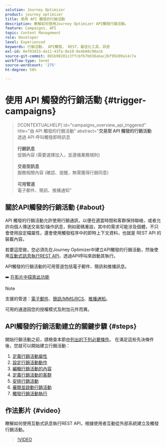 ```yaml
---
solution: Journey Optimizer
product: journey optimizer
title: 使用 API 觸發的行銷活動
description: 瞭解如何使用Journey Optimizer API觸發行銷活動。
feature: Campaigns, API
topic: Content Management
role: Developer
level: Experienced
keywords: 行銷活動， API觸發， REST，最佳化工具，訊息
exl-id: 0ef03d33-da11-43fa-8e10-8e4b80c90acb
source-git-commit: 801b90201c3ffcbfb7b038abac2bf99209a14c7a
workflow-type: tm+mt
source-wordcount: '275'
ht-degree: 58%

---
```



# 使用 API 觸發的行銷活動 {#trigger-campaigns}

>[!CONTEXTUALHELP]
>id="campaigns_overview_api_triggered"
>title="由 API 觸發的行銷活動"
>abstract="**交易型 API 觸發的行銷活動**<br/>&#x200B;透過 API 呼叫觸發即時訊息&#x200B;<br/><br/>**行銷訊息**<br/>&#x200B;促銷內容 (需要選擇加入，並遵循業務規則)<br/><br/>**交易型訊息**<br/>&#x200B;服務相關內容 (確認、提醒，無需獲得行銷同意)<br/><br/>**可用管道**<br/>&#x200B;電子郵件、簡訊、推播通知"

## 關於API觸發的行銷活動 {#about}

API 觸發的行銷活動允許使用行銷通訊，以便在適當時間和客群保持聯絡，或者允許向個人傳送交易型/操作訊息，例如密碼重設，其中的需求可能涉及個體，不只會使用設定檔屬性，還會使用觸發程序中的即時上下文資料，也就是 REST API 的裝載內容。

若要這麼做，您必須先在Journey Optimizer中建立API觸發的行銷活動，然後使用[互動式訊息執行REST API](https://developer.adobe.com/journey-optimizer-apis/references/messaging/#tag/execution)，透過API呼叫來啟動其執行。

API觸發的行銷活動的可用管道包括電子郵件、簡訊和推播訊息。

➡️ [在影片中探索此功能](#video)


>[!NOTE]
>
>支援的管道：[電子郵件](../email/get-started-email.md)、[簡訊/MMS/RCS](../sms/get-started-sms.md)、[推播通知](../push/get-started-push.md)。
>
>可用的通道因您的授權模式及附加元件而異。

## API觸發的行銷活動建立的關鍵步驟 {#steps}

開始行銷活動之前，請檢查本節[中列出的下列必要條件](get-started-with-campaigns.md#permissions)。 在滿足這些先決條件後，您就可以開始建立行銷活動：

1. [定義行銷活動屬性](api-triggered-campaign-properties.md)
1. [設定行銷活動動作](api-triggered-campaign-action.md)
1. [編輯行銷活動的內容](api-triggered-campaign-content.md)
1. [定義行銷活動的客群](api-triggered-campaign-audience.md)
1. [安排行銷活動](api-triggered-campaign-schedule.md)
1. [審閱並啟動行銷活動](review-activate-api-triggered-campaign.md)
1. [觸發行銷活動執行](trigger-campaigns.md)

## 作法影片 {#video}

瞭解如何使用互動式訊息執行REST API，根據使用者互動從外部系統建立及觸發行銷活動。

>[!VIDEO](https://video.tv.adobe.com/v/3425358?quality=12)

